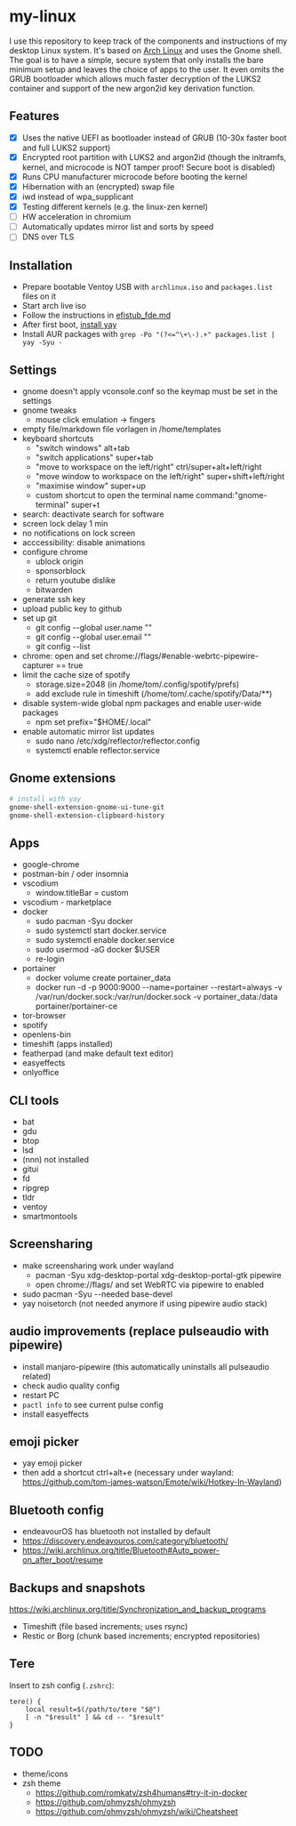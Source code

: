 # my-linux

I use this repository to keep track of the components and instructions of my desktop Linux system. It's based on [Arch Linux](https://archlinux.org/) and uses the Gnome shell. The goal is to have a simple, secure system that only installs the bare minimum setup and leaves the choice of apps to the user. It even omits the GRUB bootloader which allows much faster decryption of the LUKS2 container and support of the new argon2id key derivation function.

## Features

- [x] Uses the native UEFI as bootloader instead of GRUB (10-30x faster boot and full LUKS2 support)
- [x] Encrypted root partition with LUKS2 and argon2id (though the initramfs, kernel, and microcode is NOT tamper proof! Secure boot is disabled)
- [x] Runs CPU manufacturer microcode before booting the kernel
- [x] Hibernation with an (encrypted) swap file
- [x] iwd instead of wpa_supplicant
- [x] Testing different kernels (e.g. the linux-zen kernel)
- [ ] HW acceleration in chromium
- [ ] Automatically updates mirror list and sorts by speed
- [ ] DNS over TLS

## Installation

- Prepare bootable Ventoy USB with `archlinux.iso` and `packages.list` files on it
- Start arch live iso
- Follow the instructions in [efistub_fde.md](/efistub_fde.md)
- After first boot, [install yay](https://github.com/Jguer/yay#installation)
- Install AUR packages with `grep -Po "(?<=^\+\-).+" packages.list | yay -Syu -`

## Settings
- gnome doesn't apply vconsole.conf so the keymap must be set in the settings
- gnome tweaks
  - mouse click emulation -> fingers
- empty file/markdown file vorlagen in /home/templates
- keyboard shortcuts
  - "switch windows" alt+tab
  - "switch applications" super+tab
  - "move to workspace on the left/right" ctrl/super+alt+left/right
  - "move window to workspace on the left/right" super+shift+left/right
  - "maximise window" super+up
  - custom shortcut to open the terminal name command:"gnome-terminal" super+t
- search: deactivate search for software
- screen lock delay 1 min
- no notifications on lock screen
- acccessibility: disable animations
- configure chrome
  - ublock origin
  - sponsorblock
  - return youtube dislike
  - bitwarden
- generate ssh key
- upload public key to github
- set up git
  - git config --global user.name "<name>"
  - git config --global user.email "<email>"
  - git config --list
- chrome: open and set chrome://flags/#enable-webrtc-pipewire-capturer == true
- limit the cache size of spotify
  - storage.size=2048 (in /home/tom/.config/spotify/prefs)
  - add exclude rule in timeshift (/home/tom/.cache/spotify/Data/**)
- disable system-wide global npm packages and enable user-wide packages
  - npm set prefix="$HOME/.local"
- enable automatic mirror list updates
  - sudo nano /etc/xdg/reflector/reflector.config
  - systemctl enable reflector.service

## Gnome extensions

```bash
# install with yay
gnome-shell-extension-gnome-ui-tune-git
gnome-shell-extension-clipboard-history

```

## Apps

- google-chrome
- postman-bin / oder insomnia
- vscodium
	- window.titleBar = custom
- vscodium - marketplace
- docker
  - sudo pacman -Syu docker
  - sudo systemctl start docker.service
  - sudo systemctl enable docker.service
  - sudo usermod -aG docker $USER
  - re-login
- portainer
  - docker volume create portainer_data
  - docker run -d -p 9000:9000 --name=portainer --restart=always -v /var/run/docker.sock:/var/run/docker.sock -v portainer_data:/data portainer/portainer-ce
- tor-browser
- spotify
- openlens-bin
- timeshift (apps installed)
- featherpad (and make default text editor)
- easyeffects
- onlyoffice

## CLI tools
- bat
- gdu
- btop
- lsd
- (nnn) not installed
- gitui
- fd
- ripgrep
- tldr
- ventoy
- smartmontools


## Screensharing

- make screensharing work under wayland
  - pacman -Syu xdg-desktop-portal xdg-desktop-portal-gtk pipewire
  - open chrome://flags/ and set WebRTC via pipewire to enabled
- sudo pacman -Syu --needed base-devel
- yay noisetorch (not needed anymore if using pipewire audio stack)

## audio improvements (replace pulseaudio with pipewire)
- install manjaro-pipewire (this automatically uninstalls all pulseaudio related)
- check audio quality config
- restart PC
- `pactl info` to see current pulse config
- install easyeffects

## emoji picker
- yay emoji picker
- then add a shortcut ctrl+alt+e (necessary under wayland: https://github.com/tom-james-watson/Emote/wiki/Hotkey-In-Wayland)

## Bluetooth config
- endeavourOS has bluetooth not installed by default
- https://discovery.endeavouros.com/category/bluetooth/
- https://wiki.archlinux.org/title/Bluetooth#Auto_power-on_after_boot/resume

## Backups and snapshots

https://wiki.archlinux.org/title/Synchronization_and_backup_programs

- Timeshift (file based increments; uses rsync)
- Restic or Borg (chunk based increments; encrypted repositories)

## Tere

Insert to zsh config (`.zshrc`):

```
tere() {
    local result=$(/path/to/tere "$@")
    [ -n "$result" ] && cd -- "$result"
}
```

## TODO
- theme/icons
- zsh theme
  - https://github.com/romkatv/zsh4humans#try-it-in-docker
  - https://github.com/ohmyzsh/ohmyzsh
  - https://github.com/ohmyzsh/ohmyzsh/wiki/Cheatsheet
